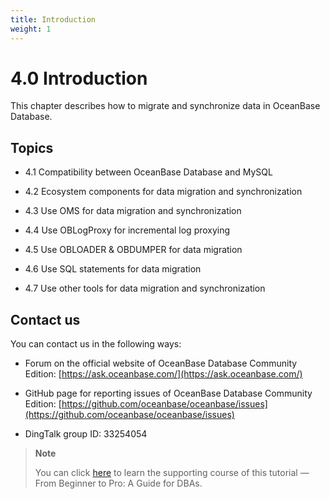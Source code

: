 ```yaml
---
title: Introduction
weight: 1
---
```


# 4.0 Introduction

This chapter describes how to migrate and synchronize data in OceanBase Database. 

## Topics

* 4.1 Compatibility between OceanBase Database and MySQL

* 4.2 Ecosystem components for data migration and synchronization

* 4.3 Use OMS for data migration and synchronization

* 4.4 Use OBLogProxy for incremental log proxying

* 4.5 Use OBLOADER & OBDUMPER for data migration

* 4.6 Use SQL statements for data migration

* 4.7 Use other tools for data migration and synchronization

## Contact us

You can contact us in the following ways: 

* Forum on the official website of OceanBase Database Community Edition: [https://ask.oceanbase.com/](https://ask.oceanbase.com/)

* GitHub page for reporting issues of OceanBase Database Community Edition: [https://github.com/oceanbase/oceanbase/issues](https://github.com/oceanbase/oceanbase/issues)

* DingTalk group ID: 33254054

> **Note**
>
> You can click [here](https://open.oceanbase.com/course/275) to learn the supporting course of this tutorial — From Beginner to Pro: A Guide for DBAs. 
